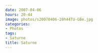 ```yaml
---
date: 2007-04-06
hours: 20-44
image: photos/s20070406-20h44TU-GBe.jpg
categories: 
- Photos 
tags: 
- Saturne 
title: Saturne
---
```

